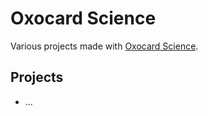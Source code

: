 # Oxocard Science
Various projects made with [Oxocard Science](https://www.oxocard.ch/en/science/).

## Projects
- ...
